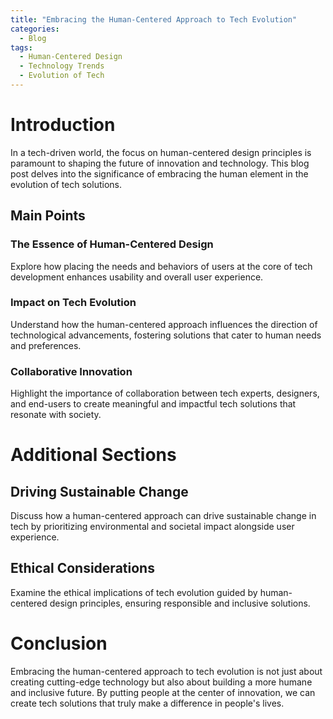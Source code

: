 ```yaml
---
title: "Embracing the Human-Centered Approach to Tech Evolution"
categories:
  - Blog
tags:
  - Human-Centered Design
  - Technology Trends
  - Evolution of Tech
---
```


# Introduction
In a tech-driven world, the focus on human-centered design principles is paramount to shaping the future of innovation and technology. This blog post delves into the significance of embracing the human element in the evolution of tech solutions.

## Main Points
### The Essence of Human-Centered Design
Explore how placing the needs and behaviors of users at the core of tech development enhances usability and overall user experience.

### Impact on Tech Evolution
Understand how the human-centered approach influences the direction of technological advancements, fostering solutions that cater to human needs and preferences.

### Collaborative Innovation
Highlight the importance of collaboration between tech experts, designers, and end-users to create meaningful and impactful tech solutions that resonate with society.

# Additional Sections

## Driving Sustainable Change
Discuss how a human-centered approach can drive sustainable change in tech by prioritizing environmental and societal impact alongside user experience.

## Ethical Considerations
Examine the ethical implications of tech evolution guided by human-centered design principles, ensuring responsible and inclusive solutions.

# Conclusion
Embracing the human-centered approach to tech evolution is not just about creating cutting-edge technology but also about building a more humane and inclusive future. By putting people at the center of innovation, we can create tech solutions that truly make a difference in people's lives.